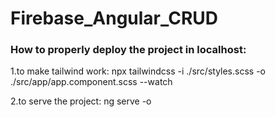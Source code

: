 # Firebase_Angular_CRUD

### How to properly deploy the project in localhost:

1.to make tailwind work: npx tailwindcss -i ./src/styles.scss -o ./src/app/app.component.scss --watch

2.to serve the project: ng serve -o
